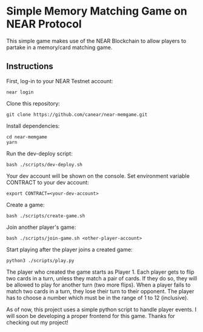 # Simple Memory Matching Game on NEAR Protocol

This simple game makes use of the NEAR Blockchain to allow players to partake in a memory/card matching game.

## Instructions
First, log-in to your NEAR Testnet account:
```
near login
```

Clone this repository:
```
git clone https://github.com/canear/near-memgame.git
```

Install dependencies:
```
cd near-memgame
yarn
```

Run the dev-deploy script:
```
bash ./scripts/dev-deploy.sh
```

Your dev account will be shown on the console.
Set environment variable CONTRACT to your dev account:
```
export CONTRACT=<your-dev-account>
```

Create a game:
```
bash ./scripts/create-game.sh
```

Join another player's game:
```
bash ./scripts/join-game.sh <other-player-account>
```

Start playing after the player joins a created game:
```
python3 ./scripts/play.py
```

The player who created the game starts as Player 1. Each player gets to flip two cards in a turn, unless they match a pair of cards. If they do so, they will be allowed to play for another turn (two more flips). When a player fails to match two cards in a turn, they lose their turn to their opponent. The player has to choose a number which must be in the range of 1 to 12 (inclusive). 

As of now, this project uses a simple python script to handle player events. I will soon be developing a proper frontend for this game. Thanks for checking out my project!